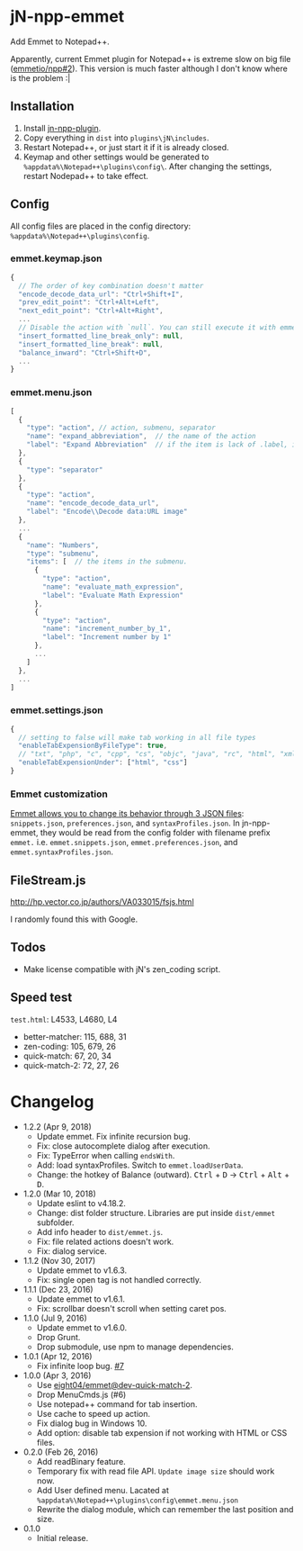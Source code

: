 jN-npp-emmet
============
Add Emmet to Notepad++.

Apparently, current Emmet plugin for Notepad++ is extreme slow on big file ([emmetio/npp#2](https://github.com/emmetio/npp/issues/2)). This version is much faster although I don't know where is the problem :|

Installation
------------
1. Install [jn-npp-plugin](https://github.com/sieukrem/jn-npp-plugin).
2. Copy everything in `dist` into `plugins\jN\includes`.
3. Restart Notepad++, or just start it if it is already closed.
4. Keymap and other settings would be generated to `%appdata%\Notepad++\plugins\config\`. After changing the settings, restart Nodepad++ to take effect.

Config
------
All config files are placed in the config directory: `%appdata%\Notepad++\plugins\config`.

### emmet.keymap.json

```js
{
  // The order of key combination doesn't matter
  "encode_decode_data_url": "Ctrl+Shift+I",
  "prev_edit_point": "Ctrl+Alt+Left",
  "next_edit_point": "Ctrl+Alt+Right",
  ...
  // Disable the action with `null`. You can still execute it with emmet menu.
  "insert_formatted_line_break_only": null,
  "insert_formatted_line_break": null,
  "balance_inward": "Ctrl+Shift+D",
  ...
}
```

### emmet.menu.json

```js
[
  {
    "type": "action", // action, submenu, separator
    "name": "expand_abbreviation",  // the name of the action
    "label": "Expand Abbreviation"  // if the item is lack of .label, it will use .name as fallback.
  },
  {
    "type": "separator"
  },
  {
    "type": "action",
    "name": "encode_decode_data_url",
    "label": "Encode\\Decode data:URL image"
  },
  ...
  {
    "name": "Numbers",
    "type": "submenu",
    "items": [  // the items in the submenu.
      {
        "type": "action",
        "name": "evaluate_math_expression",
        "label": "Evaluate Math Expression"
      },
      {
        "type": "action",
        "name": "increment_number_by_1",
        "label": "Increment number by 1"
      },
      ...
    ]
  },
  ...
]
```

### emmet.settings.json

```js
{
  // setting to false will make tab working in all file types
  "enableTabExpensionByFileType": true,
  // "txt", "php", "c", "cpp", "cs", "objc", "java", "rc", "html", "xml", "makefile", "pascal", "batch", "ini", "nfo", "user", "asp", "sql", "vb", "js", "css", "perl", "python", "lua", "tex", "fortran", "bash", "flash", "nsis", "tcl", "lisp", "scheme", "asm", "diff", "props", "ps", "ruby", "smalltalk", "vhdl", "kix", "au3", "caml", "ada", "verilog", "matlab", "haskell", "inno", "searchresult", "cmake", "yaml", "cobol", "gui4cli", "d", "powershell", "r", "jsp", "coffeescript", "json", "javascript", "external"
  "enableTabExpensionUnder": ["html", "css"]
}
```

### Emmet customization

[Emmet allows you to change its behavior through 3 JSON files](https://docs.emmet.io/customization/): `snippets.json`, `preferences.json`, and `syntaxProfiles.json`. In jn-npp-emmet, they would be read from the config folder with filename prefix `emmet.` i.e. `emmet.snippets.json`, `emmet.preferences.json`, and `emmet.syntaxProfiles.json`.

FileStream.js
-------------
http://hp.vector.co.jp/authors/VA033015/fsjs.html

I randomly found this with Google.

Todos
-----
* Make license compatible with jN's zen_coding script.

Speed test
----------
`test.html`: L4533, L4680, L4
* better-matcher: 115, 688, 31
* zen-coding: 105, 679, 26
* quick-match: 67, 20, 34
* quick-match-2: 72, 27, 26

Changelog
=========
* 1.2.2 (Apr 9, 2018)
  - Update emmet. Fix infinite recursion bug.
  - Fix: close autocomplete dialog after execution.
  - Fix: TypeError when calling `endsWith`.
  - Add: load syntaxProfiles. Switch to `emmet.loadUserData`.
  - Change: the hotkey of Balance (outward). <kbd>Ctrl</kbd> + <kbd>D</kbd> -> <kbd>Ctrl</kbd> + <kbd>Alt</kbd> + <kbd>D</kbd>.
* 1.2.0 (Mar 10, 2018)
  - Update eslint to v4.18.2.
  - Change: dist folder structure. Libraries are put inside `dist/emmet` subfolder.
  - Add info header to `dist/emmet.js`.
  - Fix: file related actions doesn't work.
  - Fix: dialog service.
* 1.1.2 (Nov 30, 2017)
  - Update emmet to v1.6.3.
  - Fix: single open tag is not handled correctly.
* 1.1.1 (Dec 23, 2016)
  - Update emmet to v1.6.1.
  - Fix: scrollbar doesn't scroll when setting caret pos.
* 1.1.0 (Jul 9, 2016)
  - Update emmet to v1.6.0.
  - Drop Grunt.
  - Drop submodule, use npm to manage dependencies.
* 1.0.1 (Apr 12, 2016)
  - Fix infinite loop bug. [#7](https://github.com/eight04/jn-npp-emmet/issues/7)
* 1.0.0 (Apr 3, 2016)
  - Use [eight04/emmet@dev-quick-match-2](https://github.com/eight04/emmet/tree/dev-quick-match-2).
  - Drop MenuCmds.js (#6)
  - Use notepad++ command for tab insertion.
  - Use cache to speed up action.
  - Fix dialog bug in Windows 10.
  - Add option: disable tab expension if not working with HTML or CSS files.
* 0.2.0 (Feb 26, 2016)
  - Add readBinary feature.
  - Temporary fix with read file API. `Update image size` should work now.
  - Add User defined menu. Lacated at `%appdata%\Notepad++\plugins\config\emmet.menu.json`
  - Rewrite the dialog module, which can remember the last position and size.
* 0.1.0
  - Initial release.
